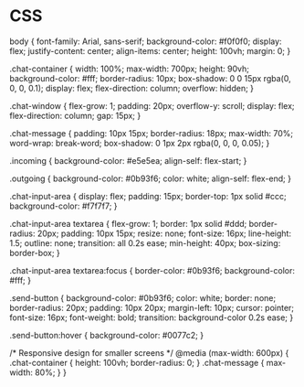 # CSS
body {
    font-family: Arial, sans-serif;
    background-color: #f0f0f0;
    display: flex;
    justify-content: center;
    align-items: center;
    height: 100vh;
    margin: 0;
}

.chat-container {
    width: 100%;
    max-width: 700px;
    height: 90vh;
    background-color: #fff;
    border-radius: 10px;
    box-shadow: 0 0 15px rgba(0, 0, 0, 0.1);
    display: flex;
    flex-direction: column;
    overflow: hidden;
}

.chat-window {
    flex-grow: 1;
    padding: 20px;
    overflow-y: scroll;
    display: flex;
    flex-direction: column;
    gap: 15px;
}

.chat-message {
    padding: 10px 15px;
    border-radius: 18px;
    max-width: 70%;
    word-wrap: break-word;
    box-shadow: 0 1px 2px rgba(0, 0, 0, 0.05);
}

.incoming {
    background-color: #e5e5ea;
    align-self: flex-start;
}

.outgoing {
    background-color: #0b93f6;
    color: white;
    align-self: flex-end;
}

.chat-input-area {
    display: flex;
    padding: 15px;
    border-top: 1px solid #ccc;
    background-color: #f7f7f7;
}

.chat-input-area textarea {
    flex-grow: 1;
    border: 1px solid #ddd;
    border-radius: 20px;
    padding: 10px 15px;
    resize: none;
    font-size: 16px;
    line-height: 1.5;
    outline: none;
    transition: all 0.2s ease;
    min-height: 40px;
    box-sizing: border-box;
}

.chat-input-area textarea:focus {
    border-color: #0b93f6;
    background-color: #fff;
}

.send-button {
    background-color: #0b93f6;
    color: white;
    border: none;
    border-radius: 20px;
    padding: 10px 20px;
    margin-left: 10px;
    cursor: pointer;
    font-size: 16px;
    font-weight: bold;
    transition: background-color 0.2s ease;
}

.send-button:hover {
    background-color: #0077c2;
}

/* Responsive design for smaller screens */
@media (max-width: 600px) {
    .chat-container {
        height: 100vh;
        border-radius: 0;
    }
    .chat-message {
        max-width: 80%;
    }
}
